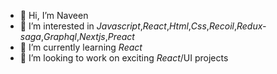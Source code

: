 - 👋 Hi, I’m Naveen
- 👀 I’m interested in *Javascript*,*React*,*Html*,*Css*,*Recoil*,*Redux-saga*,*Graphql*,*Nextjs*,*Preact*
- 🌱 I’m currently learning *React*
- 💞️ I’m looking to work on exciting *React*/UI projects

<!---
Naveen12345-alt/Naveen12345-alt is a ✨ special ✨ repository because its `README.md` (this file) appears on your GitHub profile.
You can click the Preview link to take a look at your changes.
--->

